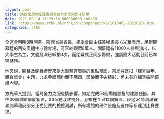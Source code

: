 ```yaml
---
layout: post
title: 陝西當局稱全運會開幕禮力求簡約而不簡單
date: 2021-09-14 11:29:16.000000000 +08:00
link: https://news.rthk.hk/rthk/ch/component/k2/1610461-20210914.htm
categories: rthk
---
```


全運會明晚8時開幕。陝西省副省長、組委會副主任兼秘書長方光華表示，承辦開幕禮的西安奧體中心體育場，可容納觀眾6萬人。開幕禮有11000人參與演出，以大學生為主，文體展演已綵排3次，而閉幕式正同步籌備，強調重大活動目前已準備就緒。

他又說，開幕及閉幕禮歷來是大型體育賽事的重點環節，當局將緊扣「建黨百年、體育盛會」主題，力求典禮簡約而不簡單，節儉而不失精彩，但未有詳細透露開幕禮內容。

方光華又提到，當局全力克服疫情影響，如期完成53個場館設施的建設任務，其中30個場館屬於新建，23個是改建提升，分布在全省13個賽區。經過54場測試賽和開幕禮前部分正式比賽的檢驗測試，所有場館的硬件設施及運作等都達到比賽要求。
